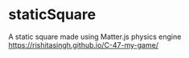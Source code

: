 # staticSquare
A static square made using Matter.js physics engine
https://rishitasingh.github.io/C-47-my-game/
